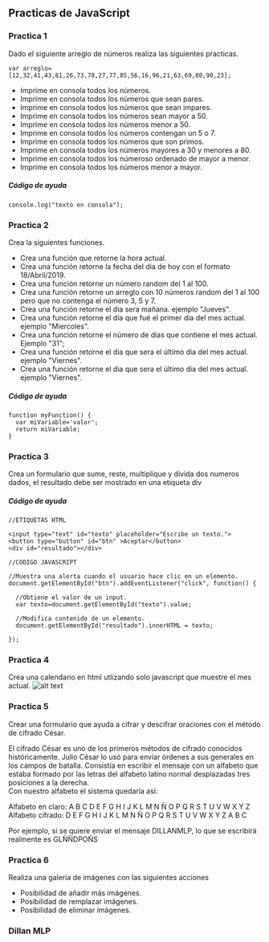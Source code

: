 ## Practicas de JavaScript

### Practica 1
Dado el siguiente arreglo de números realiza las siguientes practicas.
```
var arreglo=[12,32,41,43,81,26,73,78,27,77,85,56,16,96,21,63,69,80,90,23];
```

* Imprime en consola todos los números.
* Imprime en consola todos los números que sean pares.
* Imprime en consola todos los números que sean impares.
* Imprime en consola todos los números sean mayor a 50.
* Imprime en consola todos los números menor a 50.
* Imprime en consola todos los números contengan un 5 o 7.
* Imprime en consola todos los números que son primos.
* Imprime en consola todos los números mayores a 30 y menores a 80.
* Imprime en consola todos los númeroso ordenado de mayor a menor.
* Imprime en consola todos los números menor a mayor.

##### Código de ayuda
```
console.log("texto en consola");
```

### Practica 2
Crea la siguientes funciones.
* Crea una función que retorne la hora actual.
* Crea una función retorne la fecha del dia de hoy con el formato 18/Abril/2019.
* Crea una función retorne un número random del 1 al 100.
* Crea una función retorne un arreglo con 10 números random del 1 al 100 pero que no contenga el número 3, 5 y 7.
* Crea una función retorne el dia sera mañana. ejemplo "Jueves".
* Crea una función retorne el dia que fué el primer dia del mes actual. ejemplo "Miercoles".
* Crea una función retorne el número de dias que contiene el mes actual. Ejemplo "31";
* Crea una función retorne el dia que sera el último dia del mes actual. ejemplo "Viernes".
* Crea una función retorne el dia que sera el último dia del mes actual. ejemplo "Viernes".
##### Código de ayuda
```
function myFunction() {
  var miVariable='valor';
  return miVariable;
}
```


### Practica 3
Crea un formulario que sume, reste, multiplique y divida dos numeros dados, el resultado debe ser mostrado en una etiqueta div

##### Código de ayuda
```
//ETIQUETAS HTML

<input type="text" id="texto" placeholder="Escribe un texto.">
<button type="button" id="btn" >Aceptar</button>
<div id="resultado"></div>

//CODIGO JAVASCRIPT

//Muestra una alerta cuando el usuario hace clic en un elemento.
document.getElementById("btn").addEventListener("click", function() {

  //Obtiene el valor de un input.
  var texto=document.getElementById("texto").value;
  
  //Modifica contenido de un elemento.
  document.getElementById("resultado").innerHTML = texto;

});
```

### Practica 4
Crea una calendario en html utlizando solo javascript que muestre el mes actual. 
![alt text][logo]

[logo]: https://requenahdz.github.io/javascript/mes.png "Mes"

### Practica 5
Crear una formulario que ayuda a cifrar y descifrar oraciones con el método de cifrado César. 

El cifrado César es uno de los primeros métodos de cifrado conocidos históricamente. Julio César lo usó para enviar órdenes a sus generales en los campos de batalla. Consistía en escribir el mensaje con un alfabeto que estaba formado por las letras del alfabeto latino normal desplazadas tres posiciones a la derecha. <br>
Con nuestro alfabeto el sistema quedaría así:

Alfabeto en claro:	A B C D E F G H I J K L M N Ñ O P Q R S T U V W X Y Z <br>
Alfabeto cifrado:	  D E F G H I J K L M N Ñ O P Q R S T U V W X Y Z A B C

Por ejemplo, si se quiere enviar el mensaje DILLANMLP, lo que se escribirá realmente es GLÑÑDPOÑS

### Practica 6
Realiza una galería de imágenes con las siguientes acciones <br>
* Posibilidad de añadir más imágenes.<br>
* Posibilidad de remplazar imágenes.<br>
* Posibilidad de eliminar imágenes. <br>


### Dillan MLP
